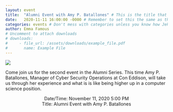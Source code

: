 ```yaml
---
layout: event
title:  "Alumni Event with Amy P. Batallones" # This is the title that is displayed to users
date:   2020-11-11 16:00:00 -0000 # Remember to set this the same as the filename to avoid confusion
categories: events # Don't mess with categories unless you know how Jekyll works
author: Emma Famous
# Uncomment to attach downloads
# downloads:
#     - file_url: /assets/downloads/example_file.pdf
#       name: Example File
---
```

![](https://d1.awsstatic.com/deepracer/Silverstone/ImgHead_Silverstone_TEST_Car_3.204d9c00ff64cbeae8a5956e75e183c798dcfa81.png)

Come join us for the second event in the Alumni Series. This time Amy P. Batallones, Manager of Cyber Security Operations at Con Eddison, will take us through her experience and what is is like being higher up in a computer science position. 

<p style="text-align: center;">
Date/Time: November 11, 2020 5:00 PM<br>
Title: Alumni Event with Amy P. Batallones<br>
</p>

